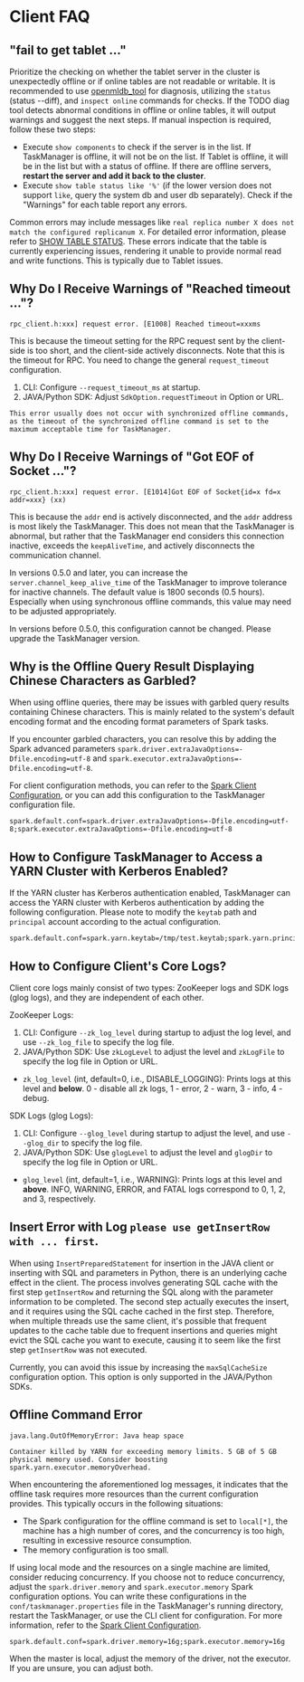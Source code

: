 # Client FAQ

## "fail to get tablet ..."

Prioritize the checking on whether the tablet server in the cluster is unexpectedly offline or if online tables are not readable or writable. It is recommended to use [openmldb_tool](../maintain/diagnose.md) for diagnosis, utilizing the `status` (status --diff), and `inspect online` commands for checks.
If the TODO diag tool detects abnormal conditions in offline or online tables, it will output warnings and suggest the next steps.
If manual inspection is required, follow these two steps:
- Execute `show components` to check if the server is in the list. If TaskManager is offline, it will not be on the list. If Tablet is offline, it will be in the list but with a status of offline. If there are offline servers, **restart the server and add it back to the cluster**.
- Execute `show table status like '%'` (if the lower version does not support `like`, query the system db and user db separately). Check if the "Warnings" for each table report any errors.

Common errors may include messages like `real replica number X does not match the configured replicanum X`. For detailed error information, please refer to [SHOW TABLE STATUS](../openmldb_sql/ddl/SHOW_TABLE_STATUS.md). These errors indicate that the table is currently experiencing issues, rendering it unable to provide normal read and write functions. This is typically due to Tablet issues.

## Why Do I Receive Warnings of "Reached timeout ..."?
```
rpc_client.h:xxx] request error. [E1008] Reached timeout=xxxms
```
This is because the timeout setting for the RPC request sent by the client-side is too short, and the client-side actively disconnects. Note that this is the timeout for RPC. You need to change the general `request_timeout` configuration.

1. CLI: Configure `--request_timeout_ms` at startup.
2. JAVA/Python SDK: Adjust `SdkOption.requestTimeout` in Option or URL.

```{note}
This error usually does not occur with synchronized offline commands, as the timeout of the synchronized offline command is set to the maximum acceptable time for TaskManager.
```

## Why Do I Receive Warnings of "Got EOF of Socket ..."?
```
rpc_client.h:xxx] request error. [E1014]Got EOF of Socket{id=x fd=x addr=xxx} (xx)
```
This is because the `addr` end is actively disconnected, and the `addr` address is most likely the TaskManager. This does not mean that the TaskManager is abnormal, but rather that the TaskManager end considers this connection inactive, exceeds the `keepAliveTime`, and actively disconnects the communication channel.

In versions 0.5.0 and later, you can increase the `server.channel_keep_alive_time` of the TaskManager to improve tolerance for inactive channels. The default value is 1800 seconds (0.5 hours). Especially when using synchronous offline commands, this value may need to be adjusted appropriately.

In versions before 0.5.0, this configuration cannot be changed. Please upgrade the TaskManager version.

## Why is the Offline Query Result Displaying Chinese Characters as Garbled?

When using offline queries, there may be issues with garbled query results containing Chinese characters. This is mainly related to the system's default encoding format and the encoding format parameters of Spark tasks.

If you encounter garbled characters, you can resolve this by adding the Spark advanced parameters `spark.driver.extraJavaOptions=-Dfile.encoding=utf-8` and `spark.executor.extraJavaOptions=-Dfile.encoding=utf-8`.

For client configuration methods, you can refer to the [Spark Client Configuration](../reference/client_config/client_spark_config.md), or you can add this configuration to the TaskManager configuration file.

```
spark.default.conf=spark.driver.extraJavaOptions=-Dfile.encoding=utf-8;spark.executor.extraJavaOptions=-Dfile.encoding=utf-8
```

## How to Configure TaskManager to Access a YARN Cluster with Kerberos Enabled?

If the YARN cluster has Kerberos authentication enabled, TaskManager can access the YARN cluster with Kerberos authentication by adding the following configuration. Please note to modify the `keytab` path and `principal` account according to the actual configuration.

```
spark.default.conf=spark.yarn.keytab=/tmp/test.keytab;spark.yarn.principal=test@EXAMPLE.COM
```

## How to Configure Client's Core Logs?

Client core logs mainly consist of two types: ZooKeeper logs and SDK logs (glog logs), and they are independent of each other.

ZooKeeper Logs:

1. CLI: Configure `--zk_log_level` during startup to adjust the log level, and use `--zk_log_file` to specify the log file.
2. JAVA/Python SDK: Use `zkLogLevel` to adjust the level and `zkLogFile` to specify the log file in Option or URL.

- `zk_log_level` (int, default=0, i.e., DISABLE_LOGGING): Prints logs at this level and **below**. 0 - disable all zk logs, 1 - error, 2 - warn, 3 - info, 4 - debug.

SDK Logs (glog Logs):

1. CLI: Configure `--glog_level` during startup to adjust the level, and use `--glog_dir` to specify the log file.
2. JAVA/Python SDK: Use `glogLevel` to adjust the level and `glogDir` to specify the log file in Option or URL.

- `glog_level` (int, default=1, i.e., WARNING): Prints logs at this level and **above**. INFO, WARNING, ERROR, and FATAL logs correspond to 0, 1, 2, and 3, respectively.


## Insert Error with Log `please use getInsertRow with ... first`.

When using `InsertPreparedStatement` for insertion in the JAVA client or inserting with SQL and parameters in Python, there is an underlying cache effect in the client. The process involves generating SQL cache with the first step `getInsertRow` and returning the SQL along with the parameter information to be completed. The second step actually executes the insert, and it requires using the SQL cache cached in the first step. Therefore, when multiple threads use the same client, it's possible that frequent updates to the cache table due to frequent insertions and queries might evict the SQL cache you want to execute, causing it to seem like the first step `getInsertRow` was not executed.

Currently, you can avoid this issue by increasing the `maxSqlCacheSize` configuration option. This option is only supported in the JAVA/Python SDKs.

## Offline Command Error

```
java.lang.OutOfMemoryError: Java heap space
```

```
Container killed by YARN for exceeding memory limits. 5 GB of 5 GB physical memory used. Consider boosting spark.yarn.executor.memoryOverhead.
```

When encountering the aforementioned log messages, it indicates that the offline task requires more resources than the current configuration provides. This typically occurs in the following situations:

- The Spark configuration for the offline command is set to `local[*]`, the machine has a high number of cores, and the concurrency is too high, resulting in excessive resource consumption.
- The memory configuration is too small.

If using local mode and the resources on a single machine are limited, consider reducing concurrency. If you choose not to reduce concurrency, adjust the `spark.driver.memory` and `spark.executor.memory` Spark configuration options. You can write these configurations in the `conf/taskmanager.properties` file in the TaskManager's running directory, restart the TaskManager, or use the CLI client for configuration. For more information, refer to the [Spark Client Configuration](../reference/client_config/client_spark_config.md).

```
spark.default.conf=spark.driver.memory=16g;spark.executor.memory=16g
```

When the master is local, adjust the memory of the driver, not the executor. If you are unsure, you can adjust both.
